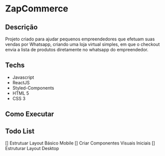 # ZapCommerce

## Descrição

Projeto criado para ajudar pequenos empreendedores que efetuam suas vendas por Whatsapp, criando uma loja virtual simples, em que o checkout envia a lista de produtos diretamente no whatsapp do empreendedor.

## Techs

- Javascript
- ReactJS
- Styled-Components
- HTML 5
- CSS 3

## Como Executar

## Todo List

[] Estrutuar Layout Básico Mobile
[] Criar Componentes Visuais Iniciais
[] Estruturar Layout Desktop

